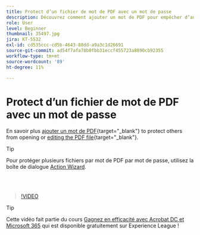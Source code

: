 ```yaml
---
title: Protect d’un fichier de mot de PDF avec un mot de passe
description: Découvrez comment ajouter un mot de PDF pour empêcher d’autres personnes d’ouvrir ou de modifier le fichier
role: User
level: Beginner
thumbnail: 35497.jpg
jira: KT-5532
exl-id: cd535ccc-cd5b-4643-88dd-a9a3c1d26691
source-git-commit: ad54f7afa78b0fbb31eccf455723a8890cb92355
workflow-type: tm+mt
source-wordcount: '89'
ht-degree: 11%

---
```


# Protect d’un fichier de mot de PDF avec un mot de passe

En savoir plus [ajouter un mot de PDF](https://www.adobe.com/fr/acrobat/online/password-protect-pdf.html){target="_blank"} to protect others from opening or [editing the PDF file](https://www.adobe.com/fr/acrobat/online/pdf-editor.html){target="_blank"}.

>[!TIP]
>
>Pour protéger plusieurs fichiers par mot de PDF par mot de passe, utilisez la boîte de dialogue [Action Wizard](../advanced-tasks/action.md).

<br> 

>[!VIDEO](https://video.tv.adobe.com/v/35497?quality=12&learn=on&hidetitle=true)

>[!TIP]
>
>Cette vidéo fait partie du cours [Gagnez en efficacité avec Acrobat DC et Microsoft 365](https://experienceleague.adobe.com/?recommended=Acrobat-U-1-2021.microsoft365) qui est disponible gratuitement sur Experience League !
